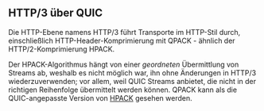 ## HTTP/3 über QUIC

Die HTTP-Ebene namens HTTP/3 führt Transporte im HTTP-Stil durch, einschließlich HTTP-Header-Komprimierung mit QPACK - ähnlich der HTTP/2-Komprimierung HPACK.

Der HPACK-Algorithmus hängt von einer *geordneten* Übermittlung von Streams ab, weshalb es nicht möglich war, ihn ohne Änderungen in HTTP/3 wiederzuverwenden; vor allem, weil QUIC Streams anbietet, die nicht in der richtigen Reihenfolge übermittelt werden können. QPACK kann als die QUIC-angepasste Version von [HPACK](https://httpwg.org/specs/rfc7541.html) gesehen werden.
